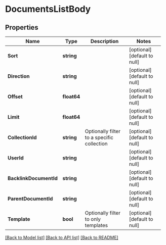 # DocumentsListBody

## Properties
Name | Type | Description | Notes
------------ | ------------- | ------------- | -------------
**Sort** | **string** |  | [optional] [default to null]
**Direction** | **string** |  | [optional] [default to null]
**Offset** | **float64** |  | [optional] [default to null]
**Limit** | **float64** |  | [optional] [default to null]
**CollectionId** | **string** | Optionally filter to a specific collection | [optional] [default to null]
**UserId** | **string** |  | [optional] [default to null]
**BacklinkDocumentId** | **string** |  | [optional] [default to null]
**ParentDocumentId** | **string** |  | [optional] [default to null]
**Template** | **bool** | Optionally filter to only templates | [optional] [default to null]

[[Back to Model list]](../README.md#documentation-for-models) [[Back to API list]](../README.md#documentation-for-api-endpoints) [[Back to README]](../README.md)

